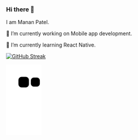 ### Hi there 👋

I am Manan Patel.

🔭 I’m currently working on Mobile app development.

🌱 I’m currently learning React Native.

<!--
**manan711/manan711** is a ✨ _special_ ✨ repository because its `README.md` (this file) appears on your GitHub profile.

Here are some ideas to get you started:

- 🔭 I’m currently working on ...
- 🌱 I’m currently learning ...
- 👯 I’m looking to collaborate on ...
- 🤔 I’m looking for help with ...
- 💬 Ask me about ...
- 📫 How to reach me: ...
- 😄 Pronouns: ...
- ⚡ Fun fact: ...
-->
[![GitHub Streak](https://github-readme-streak-stats.herokuapp.com?user=manan711&theme=tokyonight)](https://git.io/streak-stats)
<!-- [![Manan's GitHub stats](https://github-readme-stats.vercel.app/api?username=manan711)](https://github.com/manan711/github-readme-stats)
-->
![Snake animation](https://github.com/manan711/manan711/blob/output/github-contribution-grid-snake.svg)
